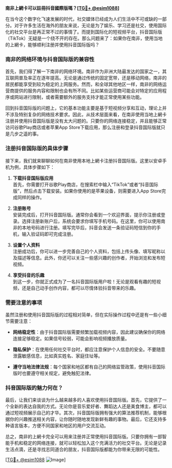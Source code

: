 **南非上網卡可以註冊抖音國際版嗎？[[TG💪+ @esim1088](https://t.me/s/esim1088)]**

在当今这个数字化飞速发展的时代，社交媒体已经成为人们生活中不可或缺的一部分。对于许多生活在海外的朋友来说，无论是为了娱乐、学习还是社交，使用国际化的社交平台是再正常不过的事情了。而提到国际化的短视频平台，抖音国际版（TikTok）无疑是一个绕不开的存在。那么问题来了：如果你在南非，使用当地的上網卡，能够顺利注册并使用抖音国际版吗？

### 南非的网络环境与抖音国际版的兼容性

首先，我们得了解一下南非的网络环境。南非作为非洲大陆最发达的国家之一，其互联网普及率正在逐年提高。无论是通过传统的固定宽带，还是移动网络，南非的居民都能享受到较为稳定的上网服务。然而，和全球其他地区一样，南非的网络运营商提供的服务内容和限制也会有所不同。比如某些运营商可能会对特定的应用程序或网站进行限制，或者需要额外的服务支持才能正常使用某些功能。

回到抖音国际版的问题上，它的基本功能主要是基于短视频分享和互动，理论上并不涉及特别复杂的网络技术要求。因此，从技术层面来看，在南非使用当地上網卡注册并使用抖音国际版是没有太大问题的。只要你的网络连接稳定，并且能够正常访问谷歌Play商店或者苹果App Store下载应用，那么注册和登录抖音国际版就只是几步之遥的事。

### 注册抖音国际版的具体步骤

接下来，我们就来聊聊如何在南非使用本地上網卡注册抖音国际版。这里以安卓手机为例，具体步骤如下：

1. **下载抖音国际版应用**  
   首先，你需要打开谷歌Play商店，在搜索栏中输入“TikTok”或者“抖音国际版”，然后点击下载安装。如果你使用的是苹果设备，则需要进入App Store完成同样的操作。

2. **注册账号**  
   安装完成后，打开抖音国际版。通常你会看到一个欢迎界面，提示你注册或登录。选择注册新账户后，系统会要求你填写手机号码。在这里，你可以使用南非的本地号码进行注册。填写完毕后，抖音会发送一条验证码短信到你的手机，输入验证码即可完成注册。

3. **设置个人资料**  
   注册成功后，你可以进一步完善自己的个人资料，包括上传头像、填写昵称以及描述等信息。此外，你还可以关注一些感兴趣的创作者，开始浏览和发布短视频。

4. **享受抖音的乐趣**  
   到这一步，你就正式成为了一名抖音国际版用户啦！无论是观看有趣的短视频，还是自己动手创作内容，都可以尽情体验抖音带来的乐趣。

### 需要注意的事项

虽然注册和使用抖音国际版的过程相对简单，但在实际操作过程中还是有一些小细节需要注意：

- **网络稳定性**：由于抖音国际版需要频繁加载视频内容，因此建议确保你的网络连接足够稳定。如果信号较弱，可能会影响视频播放质量。
  
- **隐私保护**：在使用任何社交平台时，都应注意保护个人信息的安全。不要随意泄露敏感信息，比如真实姓名、家庭住址等。

- **遵守当地法律法规**：每个国家和地区都有自己的网络监管政策，使用抖音国际版时也要遵守相关规定，避免触犯法律。

### 抖音国际版的魅力何在？

最后，让我们来谈谈为什么越来越多的人喜欢使用抖音国际版。首先，它提供了一个全新的表达自我的方式。无论你是音乐爱好者、舞蹈达人还是美食博主，都可以通过短视频展示自己的才华。其次，抖音国际版拥有强大的算法推荐机制，能够根据你的兴趣推送相关内容，让你随时随地发现新鲜有趣的事物。最后，它还支持多种语言版本，方便不同国家和地区的用户交流互动。

总之，南非的上網卡完全可以用来注册并正常使用抖音国际版。只要你拥有一部智能手机和稳定的网络连接，就可以轻松加入这个充满活力的社交平台。无论是记录生活点滴，还是寻找志同道合的朋友，抖音国际版都能为你带来无限的可能性。

[[TG💪+ @esim1088](https://t.me/s/esim1088) ![Image](https://i.postimg.cc/4NQfJmqS/Snipaste-2025-05-13-00-14-12.png)]